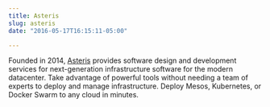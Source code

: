 ```yaml
---
title: Asteris
slug: asteris
date: "2016-05-17T16:15:11-05:00"

---
```


Founded in 2014, [Asteris](https://aster.is) provides software design and
development services for next-generation infrastructure software for the modern
datacenter. Take advantage of powerful tools without needing a team of experts
to deploy and manage infrastructure. Deploy Mesos, Kubernetes, or Docker Swarm
to any cloud in minutes.
